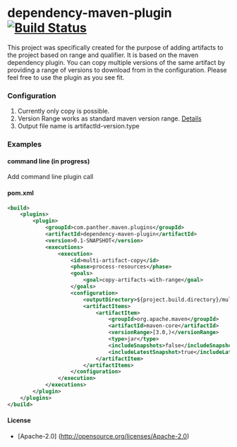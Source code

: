 dependency-maven-plugin [![Build Status](https://travis-ci.org/panthers/panthers-maven-jungle.png?branch=master)](https://travis-ci.org/panthers/panthers-maven-jungle)
=====================

This project was specifically created for the purpose of adding artifacts to the project based on range and qualifier.
It is based on the maven dependency plugin.
You can copy multiple versions of the same artifact by providing a range of versions to download from in the configuration.
Please feel free to use the plugin as you see fit.

### Configuration
1. Currently only copy is possible.
2. Version Range works as standard maven version range. [Details](http://docs.oracle.com/middleware/1212/core/MAVEN/maven_version.htm#CJHDEHAB)
3. Output file name is artifactId-version.type

### Examples

#### command line (in progress)
Add command line plugin call

#### pom.xml
```xml
<build>
	<plugins>
		<plugin>
			<groupId>com.panther.maven.plugins</groupId>
			<artifactId>dependency-maven-plugin</artifactId>
			<version>0.1-SNAPSHOT</version>
			<executions>
				<execution>
					<id>multi-artifact-copy</id>
					<phase>process-resources</phase>
					<goals>
						<goal>copy-artifacts-with-range</goal>
					</goals>
					<configuration>
						<outputDirectory>${project.build.directory}/multi-artifacts</outputDirectory>
						<artifactItems>
							<artifactItem>
								<groupId>org.apache.maven</groupId>
								<artifactId>maven-core</artifactId>
								<versionRange>[3.0,)</versionRange>
								<type>jar</type>
								<includeSnapshots>false</includeSnapshots>
								<includeLatestSnapshot>true</includeLatestSnapshot>
							</artifactItem>
						</artifactItems>
					</configuration>
				</execution>
			</executions>
		</plugin>
	</plugins>
</build>
```

#### License
* [Apache-2.0] (http://opensource.org/licenses/Apache-2.0)
